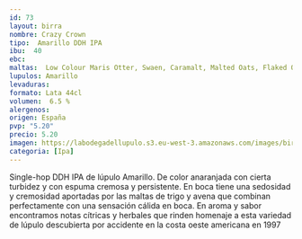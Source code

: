 ```yaml
--- 
id: 73
layout: birra
nombre: Crazy Crown
tipo:  Amarillo DDH IPA
ibu:  40
ebc:
maltas:  Low Colour Maris Otter, Swaen, Caramalt, Malted Oats, Flaked Oats, Flaked
lupulos: Amarillo
levaduras: 
formato: Lata 44cl
volumen:  6.5 %
alergenos: 
origen: España
pvp: "5.20"
precio: 5.20
imagen: https://labodegadellupulo.s3.eu-west-3.amazonaws.com/images/birras/crazycrown.jpg
categoria: [Ipa]
---
```

Single-hop DDH IPA de lúpulo Amarillo. De color anaranjada con cierta turbidez y con espuma cremosa y persistente. En boca tiene una sedosidad y cremosidad aportadas por las maltas de trigo y avena que combinan perfectamente con una sensación cálida en boca. En aroma y sabor encontramos notas cítricas y herbales que rinden homenaje a esta variedad de lúpulo descubierta por accidente en la costa oeste americana en 1997
















